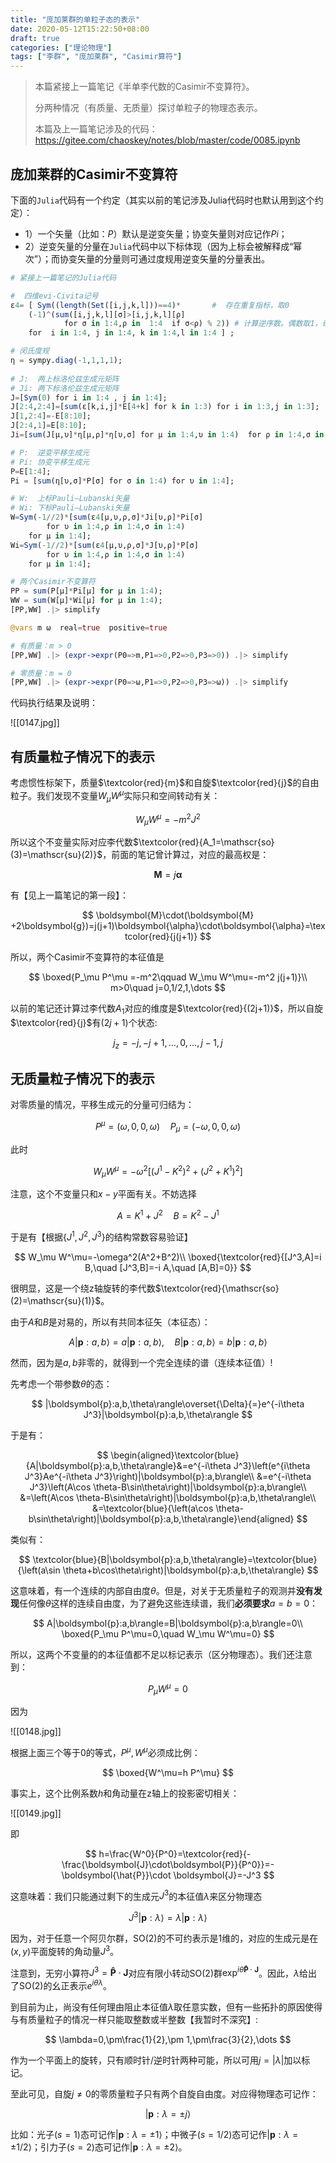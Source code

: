 ```yaml
---
title: "庞加莱群的单粒子态的表示"
date: 2020-05-12T15:22:50+08:00
draft: true
categories: ["理论物理"]
tags: ["李群", "庞加莱群", "Casimir算符"]
---
```



> 本篇紧接上一篇笔记《半单李代数的Casimir不变算符》。
>
> 分两种情况（有质量、无质量）探讨单粒子的物理态表示。
>
> 本篇及上一篇笔记涉及的代码：https://gitee.com/chaoskey/notes/blob/master/code/0085.ipynb

<!--more-->

## 庞加莱群的Casimir不变算符

下面的`Julia`代码有一个约定（其实以前的笔记涉及Julia代码时也默认用到这个约定）：

- 1）一个矢量（比如：$P$）默认是逆变矢量；协变矢量则对应记作$Pi$；
- 2）逆变矢量的分量在`Julia`代码中以下标体现（因为上标会被解释成“幂次”）；而协变矢量的分量则可通过度规用逆变矢量的分量表出。

```julia
# 紧接上一篇笔记的Julia代码

#  四维evi-Civita记号
ε4= [ Sym((length(Set([i,j,k,l]))==4)*       #  存在重复指标，取0
    (-1)^(sum([i,j,k,l][σ]>[i,j,k,l][ρ]   
            for σ in 1:4,ρ in  1:4  if σ<ρ) % 2)) # 计算逆序数。偶数取1，奇数取-1
    for  i in 1:4, j in 1:4, k in 1:4,l in 1:4 ] ;

# 闵氏度规
η = sympy.diag(-1,1,1,1);
                            
# J:  两上标洛伦兹生成元矩阵
# Ji: 两下标洛伦兹生成元矩阵
J=[Sym(0) for i in 1:4 , j in 1:4];
J[2:4,2:4]=[sum(ε[k,i,j]*E[4+k] for k in 1:3) for i in 1:3,j in 1:3];
J[1,2:4]=-E[8:10];
J[2:4,1]=E[8:10];
Ji=[sum(J[μ,υ]*η[μ,ρ]*η[υ,σ] for μ in 1:4,υ in 1:4)  for ρ in 1:4,σ in 1:4];

# P:  逆变平移生成元
# Pi: 协变平移生成元
P=E[1:4];
Pi = [sum(η[υ,σ]*P[σ] for σ in 1:4) for υ in 1:4];

# W:  上标Pauli–Lubanski矢量
# Wi: 下标Pauli–Lubanski矢量
W=Sym(-1//2)*[sum(ε4[μ,υ,ρ,σ]*Ji[υ,ρ]*Pi[σ] 
        for υ in 1:4,ρ in 1:4,σ in 1:4) 
    for μ in 1:4];
Wi=Sym(-1//2)*[sum(ε4[μ,υ,ρ,σ]*J[υ,ρ]*P[σ] 
        for υ in 1:4,ρ in 1:4,σ in 1:4) 
    for μ in 1:4];

# 两个Casimir不变算符
PP = sum(P[μ]*Pi[μ] for μ in 1:4);
WW = sum(W[μ]*Wi[μ] for μ in 1:4);
[PP,WW] .|> simplify

@vars m ω  real=true  positive=true

# 有质量：m > 0
[PP,WW] .|> (expr->expr(P0=>m,P1=>0,P2=>0,P3=>0)) .|> simplify

# 零质量：m = 0
[PP,WW] .|> (expr->expr(P0=>ω,P1=>0,P2=>0,P3=>ω)) .|> simplify
```

代码执行结果及说明：

![[0147.jpg]]

## 有质量粒子情况下的表示

考虑惯性标架下，质量$\textcolor{red}{m}$和自旋$\textcolor{red}{j}$的自由粒子。我们发现不变量$W_\mu W^\mu$实际只和空间转动有关：

$$
W_\mu W^\mu=-m^2 J^2
$$

所以这个不变量实际对应李代数$\textcolor{red}{A_1=\mathscr{so}(3)=\mathscr{su}(2)}$，前面的笔记曾计算过，对应的最高权是：

$$
\boldsymbol{M}=j\boldsymbol{\alpha}
$$

有【见上一篇笔记的第一段】：

$$
\boldsymbol{M}\cdot(\boldsymbol{M} +2\boldsymbol{g})=j(j+1)\boldsymbol{\alpha}\cdot\boldsymbol{\alpha}=\textcolor{red}{j(j+1)}
$$

所以，两个Casimir不变算符的本征值是

$$
\boxed{P_\mu P^\mu =-m^2\qquad W_\mu W^\mu=-m^2 j(j+1)}\\ m>0\quad j=0,1/2,1,\dots
$$

以前的笔记还计算过李代数$A_1$对应的维度是$\textcolor{red}{(2j+1)}$，所以自旋$\textcolor{red}{j}$有$(2j+1)$个状态:

$$
j_z=-j,-j+1,\dots,0,\dots,j-1,j
$$

## 无质量粒子情况下的表示

对零质量的情况，平移生成元的分量可归结为：

$$
P^\mu=(\omega,0,0,\omega)\quad P_\mu=(-\omega,0,0,\omega) 
$$

此时

$$
W_\mu W^\mu=-\omega^2[(J^1-K^2)^2+(J^2+K^1)^2]
$$

注意，这个不变量只和$x-y$平面有关。不妨选择

$$
A=K^1+J^2\quad B=K^2-J^1
$$

于是有【根据$\{J^1,J^2,J^3\}$的结构常数容易验证】

$$
W_\mu W^\mu=-\omega^2(A^2+B^2)\\ \boxed{\textcolor{red}{[J^3,A]=i B,\quad [J^3,B]=-i A,\quad [A,B]=0}}
$$

很明显，这是一个绕z轴旋转的李代数$\textcolor{red}{\mathscr{so}(2)=\mathscr{su}(1)}$。

由于$A$和$B$是对易的，所以有共同本征矢（本征态）：

$$
A|\boldsymbol{p}:a,b\rangle=a|\boldsymbol{p}:a,b\rangle,\quad B|\boldsymbol{p}:a,b\rangle=b|\boldsymbol{p}:a,b\rangle
$$

然而，因为是$a,b$非零的，就得到一个完全连续的谱（连续本征值）! 

先考虑一个带参数$\theta$的态：

$$
|\boldsymbol{p}:a,b,\theta\rangle\overset{\Delta}{=}e^{-i\theta J^3}|\boldsymbol{p}:a,b,\theta\rangle
$$

于是有：

$$
\begin{aligned}\textcolor{blue}{A|\boldsymbol{p}:a,b,\theta\rangle}&=e^{-i\theta J^3}\left(e^{i\theta J^3}Ae^{-i\theta J^3}\right)|\boldsymbol{p}:a,b\rangle\\ &=e^{-i\theta J^3}\left(A\cos \theta-B\sin\theta\right)|\boldsymbol{p}:a,b\rangle\\ &=\left(A\cos \theta-B\sin\theta\right)|\boldsymbol{p}:a,b,\theta\rangle\\ &=\textcolor{blue}{\left(a\cos \theta-b\sin\theta\right)|\boldsymbol{p}:a,b,\theta\rangle}\end{aligned}
$$

类似有：

$$
\textcolor{blue}{B|\boldsymbol{p}:a,b,\theta\rangle}=\textcolor{blue}{\left(a\sin \theta+b\cos\theta\right)|\boldsymbol{p}:a,b,\theta\rangle}
$$

这意味着，有一个连续的内部自由度$\theta$。但是，对关于无质量粒子的观测并**没有发现**任何像$\theta$这样的连续自由度，为了避免这些连续谱，我们**必须要求**$a=b=0$：

$$
A|\boldsymbol{p}:a,b\rangle=B|\boldsymbol{p}:a,b\rangle=0\\ \boxed{P_\mu P^\mu=0,\quad W_\mu W^\mu=0}
$$

所以，这两个不变量的的本征值都不足以标记表示（区分物理态）。我们还注意到：

$$
P_\mu W^\mu=0
$$

因为

![[0148.jpg]]

根据上面三个等于0的等式，$P^\mu,W^\mu$必须成比例：

$$
\boxed{W^\mu=h P^\mu}
$$

事实上，这个比例系数$h$和角动量在z轴上的投影密切相关：

![[0149.jpg]]

即

$$
h=\frac{W^0}{P^0}=\textcolor{red}{-\frac{\boldsymbol{J}\cdot\boldsymbol{P}}{P^0}}=-\boldsymbol{\hat{P}}\cdot \boldsymbol{J}=-J^3
$$

这意味着：我们只能通过剩下的生成元$J^3$的本征值$\lambda$来区分物理态

$$
J^3|\boldsymbol{p}:\lambda\rangle=\lambda|\boldsymbol{p}:\lambda\rangle
$$

因为，对于任意一个阿贝尔群，$\mathrm{SO}(2)$的不可约表示是1维的，对应的生成元是在$(x,y)$平面旋转的角动量$J^3$。 

注意到，无穷小算符$J^3=\boldsymbol{\hat{P}}\cdot \boldsymbol{J}$对应有限小转动$\mathrm{SO}(2)$群$\exp^{i \theta \boldsymbol{\hat{P}}\cdot \boldsymbol{J}}$。因此，$\lambda$给出了$\mathrm{SO}(2)$的幺正表示$e^{i\theta\lambda}$。

到目前为止，尚没有任何理由阻止本征值$\lambda$取任意实数，但有一些拓扑的原因使得与有质量粒子的情况一样只能取整数或半整数【我暂时不深究】:

$$
\lambda=0,\pm\frac{1}{2},\pm 1,\pm\frac{3}{2},\dots
$$

作为一个平面上的旋转，只有顺时针/逆时针两种可能，所以可用$j=|\lambda|$加以标记。

至此可见，自旋$j\ne0$的零质量粒子只有两个自旋自由度。对应得物理态可记作：

$$
|\boldsymbol{p}:\lambda=\pm j\rangle
$$

比如：光子($s=1$)态可记作$|\boldsymbol{p}:\lambda=\pm 1\rangle$；中微子($s=1/2$)态可记作$|\boldsymbol{p}:\lambda=\pm 1/2\rangle$；引力子($s=2$)态可记作$|\boldsymbol{p}:\lambda=\pm 2\rangle$。


